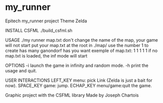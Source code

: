 # my_runner
Epitech my_runner project
Theme Zelda

INSTALL CSFML
  ./build_csfml.sh

USAGE
	./my runner map.txt
	don't change the name of the map, your game will not start
	put your map.txt at the root in ./map/
	use the number 1 to create has many ganondorf has you want
	exemple of map.txt: 1  1  1 1 1
	if no map.txt is loaded, the inf mode will start


OPTIONS
 -i		launch the game in infinity and random mode.
 -h		print the usage and quit.

USER INTERACTIONS
 LEFT_KEY   menu: pick Link (Zelda is just a bait for now).
 SPACE_KEY	game: jump.
 ECHAP_KEY	menu/game:quit the game.

Graphic project with the CSFML library
Made by Joseph Chartois
